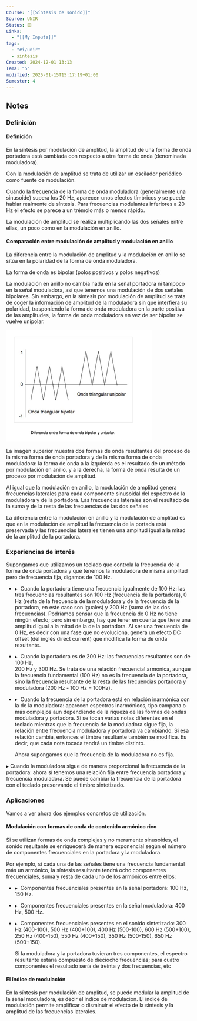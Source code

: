 ```yaml
---
Course: "[[Síntesis de sonido]]"
Source: UNIR
Status: 🟨
Links:
  - "[[My Inputs]]"
tags:
  - "#i/unir"
  - sintesis
Created: 2024-12-01 13:13
Tema: "5"
modified: 2025-01-15T15:17:19+01:00
Semester: 4
---
```

 ## Notes

### Definición

#### Definición

En la síntesis por modulación de amplitud, la amplitud de una forma de onda portadora está cambiada con respecto a otra forma de onda (denominada moduladora).

Con la modulación de amplitud se trata de utilizar un oscilador periódico como fuente de modulación.

Cuando la frecuencia de la forma de onda moduladora (generalmente una sinusoide) supera los 20 Hz, aparecen unos efectos tímbricos y se puede hablar realmente de síntesis. Para frecuencias modulantes inferiores a 20 Hz el efecto se parece a un trémolo más o menos rápido.

La modulación de amplitud se realiza multiplicando las dos señales entre ellas, un poco como en la modulación en anillo.

#### Comparación entre modulación de amplitud y modulación en anillo

La diferencia entre la modulación de amplitud y la modulación en anillo se sitúa en la polaridad de la forma de onda moduladora.

La forma de onda es bipolar (polos positivos y polos negativos)

La modulación en anillo no cambia nada en la señal portadora ni tampoco en la señal moduladora, así que tenemos una modulación de dos señales bipolares. Sin embargo, en la síntesis por modulación de amplitud se trata de coger la información de amplitud de la moduladora sin que interfiera su polaridad, trasponiendo la forma de onda moduladora en la parte positiva de las amplitudes, la forma de onda moduladora en vez de ser bipolar se vuelve unipolar.

![](Extras/Images/2024-11-0_13.20.18.png)

La imagen superior muestra dos formas de onda resultantes del proceso de la misma forma de onda portadora y de la misma forma de onda moduladora: la forma de onda a la izquierda es el resultado de un método por modulación en anillo, y a la derecha, la forma de onda resulta de un proceso por modulación de amplitud.

Al igual que la modulación en anillo, la modulación de amplitud genera frecuencias laterales para cada componente sinusoidal del espectro de la moduladora y de la portadora. Las frecuencias laterales son el resultado de la suma y de la resta de las frecuencias de las dos señales

La diferencia entre la modulación en anillo y la modulación de amplitud es que en la modulación de amplitud la frecuencia de la portada está preservada y las frecuencias laterales tienen una amplitud igual a la mitad de la amplitud de la portadora.

### Experiencias de interés

Supongamos que utilizamos un teclado que controla la frecuencia de la forma de onda portadora y que tenemos la moduladora de misma amplitud pero de frecuencia fija, digamos de 100 Hz.

- ▸  Cuando la portadora tiene una frecuencia igualmente de 100 Hz: las tres frecuencias resultantes son 100 Hz (frecuencia de la portadora), 0 Hz (resta de la frecuencia de la moduladora y de la frecuencia de la portadora, en este caso son iguales) y 200 Hz (suma de las dos frecuencias). Podríamos pensar que la frecuencia de 0 Hz no tiene ningún efecto; pero sin embargo, hay que tener en cuenta que tiene una amplitud igual a la mitad de la de la portadora. Al ser una frecuencia de 0 Hz, es decir con una fase que no evoluciona, genera un efecto DC offset (del inglés direct current) que modifica la forma de onda resultante.
    
- ▸  Cuando la portadora es de 200 Hz: las frecuencias resultantes son de 100 Hz,  
    200 Hz y 300 Hz. Se trata de una relación frecuencial armónica, aunque la frecuencia fundamental (100 Hz) no es la frecuencia de la portadora, sino la frecuencia resultante de la resta de las frecuencias portadora y moduladora (200 Hz - 100 Hz = 100Hz).
    
- ▸  Cuando la frecuencia de la portadora está en relación inarmónica con la de la moduladora: aparecen espectros inarmónicos, tipo campana o más complejos aun dependiendo de la riqueza de las formas de ondas moduladora y portadora. Si se tocan varias notas diferentes en el teclado mientras que la frecuencia de la moduladora sigue fija, la relación entre frecuencia moduladora y portadora va cambiando. Si esa relación cambia, entonces el timbre resultante también se modifica. Es decir, que cada nota tocada tendrá un timbre distinto.
    
    Ahora supongamos que la frecuencia de la moduladora no es fija.
    

▸ Cuando la moduladora sigue de manera proporcional la frecuencia de la portadora: ahora sí tenemos una relación fija entre frecuencia portadora y frecuencia moduladora. Se puede cambiar la frecuencia de la portadora con el teclado preservando el timbre sintetizado.

### Aplicaciones

Vamos a ver ahora dos ejemplos concretos de utilización.

#### Modulación con formas de onda de contenido armónico rico

Si se utilizan formas de onda complejas y no meramente sinusoides, el sonido resultante se enriquecerá de manera exponencial según el número de componentes frecuenciales en la portadora y la moduladora.

Por ejemplo, si cada una de las señales tiene una frecuencia fundamental más un armónico, la síntesis resultante tendrá ocho componentes frecuenciales, suma y resta de cada uno de los armónicos entre ellos:

- ▸  Componentes frecuenciales presentes en la señal portadora: 100 Hz, 150 Hz.
    
- ▸  Componentes frecuenciales presentes en la señal moduladora: 400 Hz, 500 Hz.
    
- ▸  Componentes frecuenciales presentes en el sonido sintetizado: 300 Hz (400-100), 500 Hz (400+100), 400 Hz (500-100), 600 Hz (500+100), 250 Hz (400-150), 550 Hz (400+150), 350 Hz (500-150), 650 Hz (500+150).
    
    Si la moduladora y la portadora tuvieran tres componentes, el espectro resultante estaría compuesto de dieciocho frecuencias; para cuatro componentes el resultado sería de treinta y dos frecuencias, etc

#### El índice de modulación

En la síntesis por modulación de amplitud, se puede modular la amplitud de la señal moduladora, es decir el índice de modulación. El índice de modulación permite amplificar o disminuir el efecto de la síntesis y la amplitud de las frecuencias laterales.










